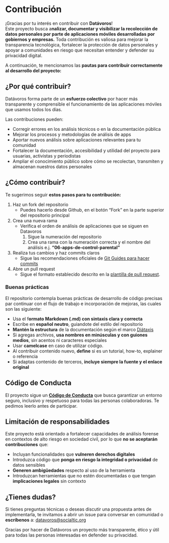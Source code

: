 # Contribución

¡Gracias por tu interés en contribuir con **Datávoros**\!  
Este proyecto busca a**nalizar, documentar y visibilizar la recolección de datos personales por parte de aplicaciones móviles desarrolladas por gobiernos y empresas.** Toda contribución es valiosa para mejorar la transparencia tecnológica, fortalecer la protección de datos personales y apoyar a comunidades en riesgo que necesitan entender y defender su privacidad digital.

A continuación, te mencionamos las **pautas para contribuir correctamente al desarrollo del proyecto:**

## ¿Por qué contribuir?

Datávoros forma parte de un **esfuerzo colectivo** por hacer más transparente y comprensible el funcionamiento de las aplicaciones móviles que usamos todos los días.

Las contribuciones pueden:

* Corregir errores en los análisis técnicos o en la documentación pública  
* Mejorar los procesos y metodologías de análisis de apps  
* Aportar nuevos análisis sobre aplicaciones relevantes para tu comunidad  
* Fortalecer la documentación, accesibilidad y utilidad del proyecto para usuarias, activistas y periodistas  
* Ampliar el conocimiento público sobre cómo se recolectan, transmiten y almacenan nuestros datos personales

## ¿Cómo contribuir?

Te sugerimos seguir **estos pasos para tu contribución:**

1. Haz un fork del repositorio  
   *  Puedes hacerlo desde Github, en el botón “Fork” en la parte superior del repositorio principal  
2. Crea una nueva rama  
   * Verifica el orden de análisis de aplicaciones que se siguen en Datavoros  
     1. Sigue la numeración del repositorio  
     2. Crea una rama con la numeración correcta y el nombre del análisis e.j. **“06-apps-de-control-parental”**  
3. Realiza tus cambios y haz commits claros  
   * Sigue las recomendaciones oficiales de [Git Guides para hacer commits](https://github.com/git-guides/git-commit)  
4. Abre un pull request   
   * Sigue el formato establecido descrito en la [plantilla de pull request](.github/pull_request_template.md).

### Buenas prácticas

El repositorio contempla buenas prácticas de desarrollo de código precisas par continuar con el flujo de trabajo e incorporación de mejoras, las cuales son las siguiente:

* Usa el f**ormato Markdown (.md) con sintaxis clara y correcta**  
* Escribe en **español neutro**, guiandote del estilo del repositorio  
* **Mantén la estructura** de la documentación según el marco [Diátaxis](http://diataxis.fr)  
* Si agregas archivos, **usa nombres en minúsculas y con guiones medios**, sin acentos ni caracteres especiales  
* Usar **camelcase** en caso de utilizar código.  
* Al contribuir contenido nuevo, **define** si es un tutorial, how-to, explainer o referencia  
* Si adaptas contenido de terceros, **incluye siempre la fuente y el enlace original**

## Código de Conducta

El proyecto sigue un [**Código de Conducta**](./code-of-conduct) que busca garantizar un entorno seguro, inclusivo y respetuoso para todas las personas colaboradoras. Te pedimos leerlo antes de participar.

## Limitación de responsabilidades

Este proyecto está orientado a fortalecer capacidades de análisis forense en contextos de alto riesgo en sociedad civil, por lo que **no se aceptarán contribuciones** que:

* Incluyan funcionalidades que **vulneren derechos digitales**  
* Introduzca código que **ponga en riesgo la integridad o privacidad** de datos sensibles  
* **Generen ambigüedades** respecto al uso de la herramienta  
* Introduzcan herramientas que no estén documentadas o que tengan **implicaciones legales** sin contexto

## ¿Tienes dudas?

Si tienes preguntas técnicas o deseas discutir una propuesta antes de implementarla, te invitamos a abrir un issue para conversar en comunidad o **escríbenos** a: [datavoros@socialtic.org](mailto:datavoros@socialtic.org)

Gracias por hacer de Datávoros un proyecto más transparente, ético y útil para todas las personas interesadas en defender su privacidad.
